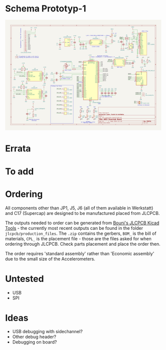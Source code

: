 # Schema Prototyp-1

![Schema Board](docs/schematic.png)

# Errata


# To add


# Ordering

All components other than JP1, J5, J6 (all of them available in Werkstatt) and C17 (Supercap) are designed to be manufactured placed from JLCPCB. 

The outputs needed to order can be generated from [Bouni's JLCPCB Kicad Tools](https://github.com/Bouni/kicad-jlcpcb-tools) - the currently most recent outputs can be found in the folder `jlcpcb/production_files`. The `.zip` contains the gerbers, `BOM_` is the bill of materials, `CPL_` is the placement file - those are the files asked for when ordering through JLCPCB. Check parts placement and place the order then. 

The order requires 'standard assembly' rather than 'Economic assembly' due to the small size of the Accelerometers.

# Untested

- USB
- SPI

# Ideas
- USB debugging with sidechannel?
- Other debug header?
- Debugging on board?
